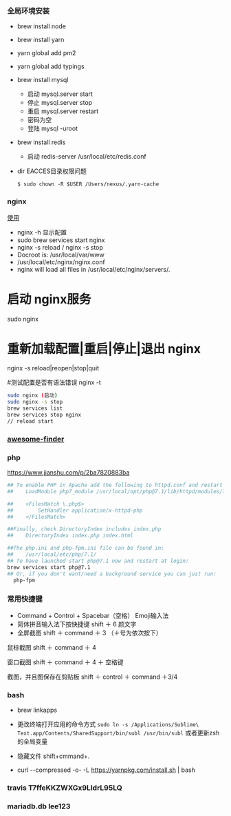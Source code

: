 ### 全局环境安装

- brew install node
- brew install yarn
- yarn global add pm2
- yarn global add typings
- brew install mysql
    + 启动 mysql.server start
    + 停止 mysql.server stop
    + 重启 mysql.server restart
    + 密码为空
    + 登陆 mysql -uroot
- brew install redis
    + 启动 redis-server /usr/local/etc/redis.conf

- dir EACCES目录权限问题
    ```
    $ sudo chown -R $USER /Users/nexus/.yarn-cache
    ```

### nginx

[使用](https://segmentfault.com/a/1190000005090828)

- nginx -h 显示配置
- sudo brew services start nginx
- nginx -s reload / nginx -s stop
- Docroot is: /usr/local/var/www
- /usr/local/etc/nginx/nginx.conf
- nginx will load all files in /usr/local/etc/nginx/servers/.

# 启动 nginx服务
sudo nginx

# 重新加载配置|重启|停止|退出 nginx
nginx -s reload|reopen|stop|quit

#测试配置是否有语法错误
nginx -t

```bash
sudo nginx (启动)
sudo nginx -s stop
brew services list
brew services stop nginx
// reload start
```
### [awesome-finder](https://github.com/mingrammer/awesome-finder)

### php
https://www.jianshu.com/p/2ba7820883ba

```bash
## To enable PHP in Apache add the following to httpd.conf and restart Apache:
##    LoadModule php7_module /usr/local/opt/php@7.1/lib/httpd/modules/libphp7.so

##    <FilesMatch \.php$>
##        SetHandler application/x-httpd-php
##    </FilesMatch>

##Finally, check DirectoryIndex includes index.php
##    DirectoryIndex index.php index.html

##The php.ini and php-fpm.ini file can be found in:
##    /usr/local/etc/php/7.1/
## To have launched start php@7.1 now and restart at login:
brew services start php@7.1
## Or, if you don't want/need a background service you can just run:
  php-fpm
```

### 常用快捷键

- Command + Control + Spacebar（空格） Emoji输入法
- 简体拼音输入法下按快捷键 shift ＋ 6 颜文字
- 全屏截图 shift ＋ command ＋ 3 （＋号为依次按下）

鼠标截图 shift ＋ command ＋ 4

窗口截图 shift ＋ command ＋ 4 ＋ 空格键

截图，并且图保存在剪贴板 shift ＋ control ＋ command ＋3/4

### bash

- brew linkapps
- 更改终端打开应用的命令方式 `sudo ln -s /Applications/Sublime\ Text.app/Contents/SharedSupport/bin/subl /usr/bin/subl` 或者更新zsh的全局变量

- 隐藏文件 shift+cmmand+.
- curl --compressed -o- -L https://yarnpkg.com/install.sh | bash

### travis T7ffeKKZWXGx9LIdrL95LQ

### mariadb.db lee123